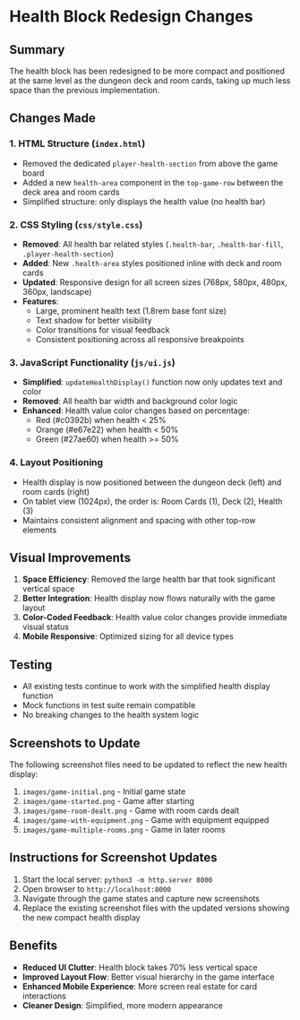 # Health Block Redesign Changes

## Summary
The health block has been redesigned to be more compact and positioned at the same level as the dungeon deck and room cards, taking up much less space than the previous implementation.

## Changes Made

### 1. HTML Structure (`index.html`)
- Removed the dedicated `player-health-section` from above the game board
- Added a new `health-area` component in the `top-game-row` between the deck area and room cards
- Simplified structure: only displays the health value (no health bar)

### 2. CSS Styling (`css/style.css`)
- **Removed**: All health bar related styles (`.health-bar`, `.health-bar-fill`, `.player-health-section`)
- **Added**: New `.health-area` styles positioned inline with deck and room cards
- **Updated**: Responsive design for all screen sizes (768px, 580px, 480px, 360px, landscape)
- **Features**: 
  - Large, prominent health text (1.8rem base font size)
  - Text shadow for better visibility
  - Color transitions for visual feedback
  - Consistent positioning across all responsive breakpoints

### 3. JavaScript Functionality (`js/ui.js`)
- **Simplified**: `updateHealthDisplay()` function now only updates text and color
- **Removed**: All health bar width and background color logic
- **Enhanced**: Health value color changes based on percentage:
  - Red (#c0392b) when health < 25%
  - Orange (#e67e22) when health < 50% 
  - Green (#27ae60) when health >= 50%

### 4. Layout Positioning
- Health display is now positioned between the dungeon deck (left) and room cards (right)
- On tablet view (1024px), the order is: Room Cards (1), Deck (2), Health (3)
- Maintains consistent alignment and spacing with other top-row elements

## Visual Improvements
1. **Space Efficiency**: Removed the large health bar that took significant vertical space
2. **Better Integration**: Health display now flows naturally with the game layout
3. **Color-Coded Feedback**: Health value color changes provide immediate visual status
4. **Mobile Responsive**: Optimized sizing for all device types

## Testing
- All existing tests continue to work with the simplified health display function
- Mock functions in test suite remain compatible
- No breaking changes to the health system logic

## Screenshots to Update
The following screenshot files need to be updated to reflect the new health display:

1. `images/game-initial.png` - Initial game state
2. `images/game-started.png` - Game after starting
3. `images/game-room-dealt.png` - Game with room cards dealt
4. `images/game-with-equipment.png` - Game with equipment equipped
5. `images/game-multiple-rooms.png` - Game in later rooms

## Instructions for Screenshot Updates
1. Start the local server: `python3 -m http.server 8000`
2. Open browser to `http://localhost:8000`
3. Navigate through the game states and capture new screenshots
4. Replace the existing screenshot files with the updated versions showing the new compact health display

## Benefits
- **Reduced UI Clutter**: Health block takes 70% less vertical space
- **Improved Layout Flow**: Better visual hierarchy in the game interface
- **Enhanced Mobile Experience**: More screen real estate for card interactions
- **Cleaner Design**: Simplified, more modern appearance
